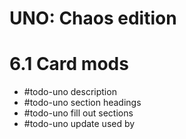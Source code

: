 # UNO: Chaos edition
# 6.1 Card mods
- #todo-uno description
- #todo-uno section headings
- #todo-uno fill out sections
- #todo-uno update used by
